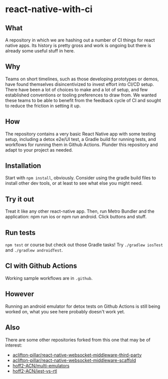 # react-native-with-ci

## What

A repository in which we are hashing out a number of CI things for react native apps. Its history
is pretty gross and work is ongoing but there is already some useful stuff in here.

## Why

Teams on short timelines, such as those developing prototypes or demos, have found themselves
disincentivized to invest effort into CI/CD setup. There have been a lot of choices to make and a
lot of setup, and few established conventions or tooling preferences to draw from. We wanted
these teams to be able to benefit from the feedback cycle of CI and sought to reduce the friction
in setting it up.

## How

The repository contains a very basic React Native app with some testing setup, including a detox
e2e/UI test, a Gradle build for running tests, and workflows for running them in Github Actions.
Plunder this repository and adapt to your project as needed.

## Installation

Start with `npm install`, obviously. Consider using the gradle build files to install other dev
tools, or at least to see what else you might need. 

## Try it out

Treat it like any other react-native app.  Then, run Metro Bundler and the application: npm run
ios or npm run android. Click buttons and stuff.

## Run tests

`npm test` or course but check out those Gradle tasks! Try `./gradlew iosTest` and 
`./gradlew androidTest`. 

## CI with Github Actions

Working sample workflows are in `.github`.

## However

Running an android emulator for detox tests on Github Actions is still being worked on, what you
see here probably doesn't work yet.

## Also

There are some other repositories forked from this one that may be of interest:

* [aclifton-pillar/react-native-websocket-middleware-third-party](https://github.com/aclifton-pillar/react-native-websocket-middleware-third-party)
* [aclifton-pillar/react-native-websocket-middleware-scaffold](https://github.com/aclifton-pillar/react-native-websocket-middleware-scaffold)
* [hoff2-ACN/multi-emulators](https://github.com/hoff2-ACN/multi-emulators)
* [hoff2-ACN/jest-vs-rtl](https://github.com/hoff2-ACN/jest-vs-rtl)

